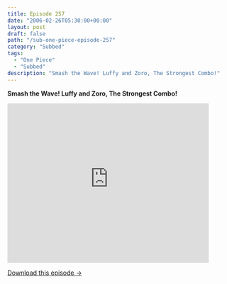 ```yaml
---
title: Episode 257
date: "2006-02-26T05:30:00+00:00"
layout: post
draft: false
path: "/sub-one-piece-episode-257"
category: "Subbed"
tags:
  - "One Piece"
  - "Subbed"
description: "Smash the Wave! Luffy and Zoro, The Strongest Combo!"
---
```


**Smash the Wave! Luffy and Zoro, The Strongest Combo!**

<iframe width="640" height="360" src="https://www.rapidvideo.com/e/FXQHALSM94" frameborder="0" marginwidth=0 marginheight=0 scrolling=no allowfullscreen style="max-width:90%;"></iframe>

<a href="http://ouo.io/qs/eCodkFEQ?s=https://www.rapidvideo.com/d/FXQHALSM94" class="styled_a">Download this episode →</a>

